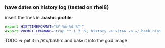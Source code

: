 ### have dates on history log (tested on rhel8)  

insert the lines in **.bashrc profile**:  
```bash
export HISTTIMEFORMAT="%Y-%m-%d %T "
export PROMPT_COMMAND='trap "" 1 2 15; history -a >(tee -a ~/.bash_history | while read line; do if [[ $line =~ ^#[0-9]*$ ]]; then continue; fi; logger -p user.info -t "bash[$$]" "($USER:${SUDO_USER}: $line)"; done); trap 1 2 15;'
```
TODO => put it in /etc/bashrc and bake it into the gold image  

